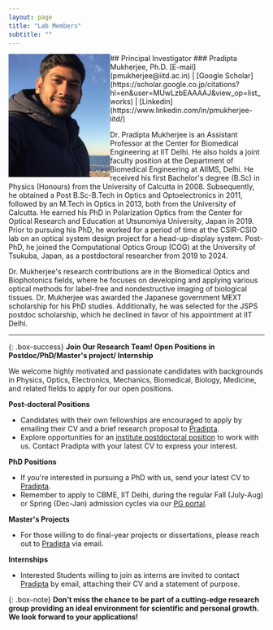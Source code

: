 ```yaml
---
layout: page
title: "Lab Members"
subtitle: ""
---
```

<img style="float: left;" src="/img/Headshot_Mukherjee.jpg" alt="drawing" width="200"/>
## Principal Investigator
### Pradipta Mukherjee, Ph.D. 
[E-mail](pmukherjee@iitd.ac.in) | [Google Scholar](https://scholar.google.co.jp/citations?hl=en&user=MUwLzbEAAAAJ&view_op=list_works)  | [Linkedin](https://www.linkedin.com/in/pmukherjee-iitd/)

Dr. Pradipta Mukherjee is an Assistant Professor at the Center for Biomedical Engineering at IIT Delhi. He also holds a joint faculty position at the Department of Biomedical Engineering at AIIMS, Delhi. 
He received his first Bachelor's degree (B.Sc) in Physics (Honours) from the University of Calcutta in 2008. Subsequently, he obtained a Post B.Sc-B.Tech in Optics and Optoelectronics in 2011, followed by an M.Tech in Optics in 2013, both from the University of Calcutta. He earned his PhD in Polarization Optics from the Center for Optical Research and Education at Utsunomiya University, Japan in 2019. 
Prior to pursuing his PhD, he worked for a period of time at the CSIR-CSIO lab on an optical system design project for a head-up-display system. Post-PhD, he joined the Computational Optics Group (COG) at the University of Tsukuba, Japan, as a postdoctoral researcher from 2019 to 2024.

Dr. Mukherjee's research contributions are in the Biomedical Optics and Biophotonics fields, where he focuses on developing and applying various optical methods for label-free and nondestructive imaging of biological tissues. 
Dr. Mukherjee was awarded the Japanese government MEXT scholarship for his PhD studies. Additionally, he was selected for the JSPS postdoc scholarship, which he declined in favor of his appointment at IIT Delhi. 

---------------

{: .box-success}
**Join Our Research Team! Open Positions in Postdoc/PhD/Master's project/ Internship**

We welcome highly motivated and passionate candidates with backgrounds in Physics, Optics, Electronics, Mechanics, Biomedical, Biology, Medicine, and related fields to apply for our open positions.

**Post-doctoral Positions**
- Candidates with their own fellowships are encouraged to apply by emailing their CV and a brief research proposal to [Pradipta](mailto:pmukherjee@iitd.ac.in).
- Explore opportunities for an [institute postdoctoral position](https://home.iitd.ac.in/jobs-iitd/) to work with us. Contact Pradipta with your latest CV to express your interest.

**PhD Positions**
- If you're interested in pursuing a PhD with us, send your latest CV to [Pradipta](mailto:pmukherjee@iitd.ac.in).
- Remember to apply to CBME, IIT Delhi, during the regular Fall (July-Aug) or Spring (Dec-Jan) admission cycles via our [PG portal](https://ecampus.iitd.ac.in/PGADM/login).

**Master's Projects**
- For those willing to do final-year projects or dissertations, please reach out to [Pradipta](mailto:pmukherjee@iitd.ac.in) via email.

**Internships**
- Interested Students willing to join as interns are invited to contact [Pradipta](mailto:pmukherjee@iitd.ac.in) by email, attaching their CV and a statement of purpose.

{: .box-note}
**Don't miss the chance to be part of a cutting-edge research group providing an ideal environment for scientific and personal growth. We look forward to your applications!**
